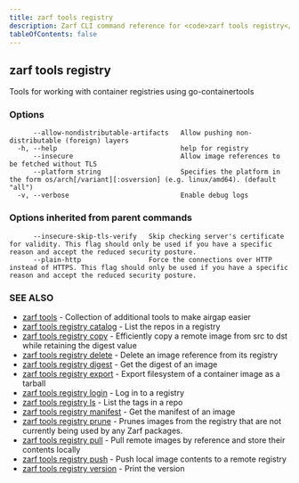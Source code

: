 ```yaml
---
title: zarf tools registry
description: Zarf CLI command reference for <code>zarf tools registry</code>.
tableOfContents: false
---
```


<!-- Page generated by Zarf; DO NOT EDIT -->

## zarf tools registry

Tools for working with container registries using go-containertools

### Options

```
      --allow-nondistributable-artifacts   Allow pushing non-distributable (foreign) layers
  -h, --help                               help for registry
      --insecure                           Allow image references to be fetched without TLS
      --platform string                    Specifies the platform in the form os/arch[/variant][:osversion] (e.g. linux/amd64). (default "all")
  -v, --verbose                            Enable debug logs
```

### Options inherited from parent commands

```
      --insecure-skip-tls-verify   Skip checking server's certificate for validity. This flag should only be used if you have a specific reason and accept the reduced security posture.
      --plain-http                 Force the connections over HTTP instead of HTTPS. This flag should only be used if you have a specific reason and accept the reduced security posture.
```

### SEE ALSO

* [zarf tools](/commands/zarf_tools/)	 - Collection of additional tools to make airgap easier
* [zarf tools registry catalog](/commands/zarf_tools_registry_catalog/)	 - List the repos in a registry
* [zarf tools registry copy](/commands/zarf_tools_registry_copy/)	 - Efficiently copy a remote image from src to dst while retaining the digest value
* [zarf tools registry delete](/commands/zarf_tools_registry_delete/)	 - Delete an image reference from its registry
* [zarf tools registry digest](/commands/zarf_tools_registry_digest/)	 - Get the digest of an image
* [zarf tools registry export](/commands/zarf_tools_registry_export/)	 - Export filesystem of a container image as a tarball
* [zarf tools registry login](/commands/zarf_tools_registry_login/)	 - Log in to a registry
* [zarf tools registry ls](/commands/zarf_tools_registry_ls/)	 - List the tags in a repo
* [zarf tools registry manifest](/commands/zarf_tools_registry_manifest/)	 - Get the manifest of an image
* [zarf tools registry prune](/commands/zarf_tools_registry_prune/)	 - Prunes images from the registry that are not currently being used by any Zarf packages.
* [zarf tools registry pull](/commands/zarf_tools_registry_pull/)	 - Pull remote images by reference and store their contents locally
* [zarf tools registry push](/commands/zarf_tools_registry_push/)	 - Push local image contents to a remote registry
* [zarf tools registry version](/commands/zarf_tools_registry_version/)	 - Print the version

